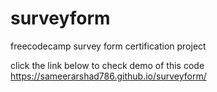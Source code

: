 # surveyform
freecodecamp survey form certification project

click the link below to check demo of this code
https://sameerarshad786.github.io/surveyform/
